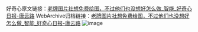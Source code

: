 好奇心原文链接：[老牌图片社想免费给图，不过他们也没想好怎么做_智能_好奇心日报-唐云路](https://www.qdaily.com/articles/2493.html)
WebArchive归档链接：[老牌图片社想免费给图，不过他们也没想好怎么做_智能_好奇心日报-唐云路](http://web.archive.org/web/20160421084404/http://www.qdaily.com/articles/2493.html)
![image](http://ww3.sinaimg.cn/large/007d5XDply1g3vc5eyv8ej30u03kpb29)